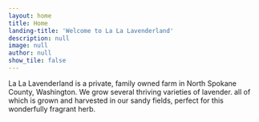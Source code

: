 ```yaml
---
layout: home
title: Home
landing-title: 'Welcome to La La Lavenderland'
description: null
image: null
author: null
show_tile: false
---
```


La La Lavenderland is a private, family owned farm in North Spokane County, Washington. We grow several thriving varieties of lavender. all of which is grown and harvested in our sandy fields, perfect for this wonderfully fragrant herb. 
